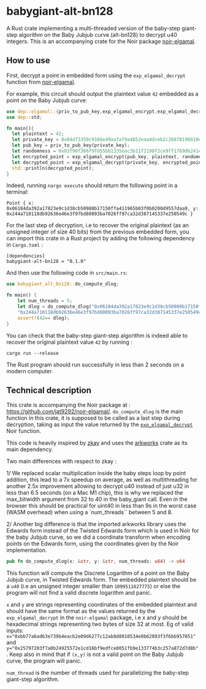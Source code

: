 # babygiant-alt-bn128
A Rust crate implementing a multi-threaded version of the baby-step giant-step algorithm on the Baby Jubjub curve (alt-bn128) to decrypt u40 integers.
This is an accompanying crate for the Noir package [noir-elgamal](https://github.com/jat9292/noir-elgamal).

## How to use
First, decrypt a point in embedded form using the `exp_elgamal_decrypt` function from [noir-elgamal](https://github.com/jat9292/noir-elgamal).

For example, this circuit should output the plaintext value `42` embedded as a point on the Baby Jubjub curve:
```rust
use dep::elgamal::{priv_to_pub_key,exp_elgamal_encrypt,exp_elgamal_decrypt};
use dep::std;

fn main(){
  let plaintext = 42;
  let private_key = 0x04d73359c9166e49aafaf9a4852eaa4dceb2c26878196b10e9048004ff5cc20c;
  let pub_key = priv_to_pub_key(private_key);
  let randomness = 0x03f90f366f9fd55bb1335eac3b11f2190f2ce9ff1769db241edaa7774136099b;
  let encrypted_point = exp_elgamal_encrypt(pub_key, plaintext, randomness);
  let decrypted_point = exp_elgamal_decrypt(private_key, encrypted_point);
  std::println(decrypted_point);
}
```

Indeed, running `nargo execute` should return the following point in a terminal: 
```
Point { x: 0x06184da392a17823e9c1d38cb50980b17150ffa411965b03f0b0200d9557daa9, y: 0x244a710118db92636e46e3f97bd80093ba7026ff97ca32d387145337e250549c }
```

For the last step of decryption, i.e to recover the original plaintext (as an unsigned integer of size 40 bits) from the previous embedded form, you can import this crate in a Rust project by adding the following dependency in `Cargo.toml` : 
```
[dependencies]
babygiant-alt-bn128 = "0.1.0"
```

And then use the following code in `src/main.rs`: 

```rust
use babygiant_alt_bn128::do_compute_dlog;

fn main() {
    let num_threads = 5;
    let dlog = do_compute_dlog("0x06184da392a17823e9c1d38cb50980b17150ffa411965b03f0b0200d9557daa9",
    "0x244a710118db92636e46e3f97bd80093ba7026ff97ca32d387145337e250549c",num_threads);
    assert!(42== dlog);
}
```

You can check that the baby-step giant-step algorithm is indeed able to recover the original plaintext value `42` by running : 
```
cargo run --release
```

The Rust program should run successfully in less than 2 seconds on a modern computer.

## Technical description
This crate is accompanying the Noir package at : https://github.com/jat9292/noir-elgamal/. 
`do_compute_dlog` is the main function in this crate, it is supposed to be called as a last step during decryption, taking as input the value returned by the [`exp_elgamal_decrypt`](https://github.com/jat9292/noir-elgamal/blob/v0.0.1/src/lib.nr#L50) Noir function.

This code is heavily inspired by [zkay](https://github.com/eth-sri/zkay/blob/master/babygiant-lib/src/lib.rs) and uses the [arkworks](https://github.com/arkworks-rs) crate as its main dependency.

Two main differences with respect to zkay : 

1/ We replaced scalar multiplication inside the baby steps loop by point addition, this lead to a 7x speedup on average, as well as multithreading for another 2.5x improvement
allowing to decrypt  u40 instead of just u32 in less than 6.5 seconds (on a Mac M1 chip), this is why we replaced the max_bitwidth argument from 32 to 40 in the baby_giant call.
Even in the browser this should be practical for uint40 in less than 9s in the worst case (WASM overhead) when using a `num_threads`` between 5 and 8.

2/ Another big difference is that the imported arkworks library uses the Edwards form instead of the Twisted Edwards form which is used in Noir for the baby Jubjub curve, 
so we did a coordinate transform when encoding points on the Edwards form, using the coordinates given by the Noir implementation. 

```rust
pub fn do_compute_dlog(x: &str, y: &str, num_threads: u64) -> u64
```

This function will compute the Discrete Logarithm of a point on the Baby Jubjub curve, in Twisted Edwards form.
The embedded plaintext should be a `u40` (i.e an unsigned integer smaller than `1099511627775`) or else the program will not find a valid discrete logarithm and panic.

`x` and `y` are strings representing coordinates of the embedded plaintext and should have the same format as the values returned by the `exp_elgamal_decrypt` in the `noir-elgamal` package, i.e  x and y should be hexadecimal strings representing two bytes of size 32 at most. 
Eg of valid inputs: `x="0xbb77a6ad63e739b4eacb2e09d6277c12ab8d8010534e0b62893f3f6bb957051"` and `y="0x25797203f7a0b24925572e1cd16bf9edfce0051fb9e133774b3c257a872d7d8b"`.
Keep also in mind that if `(x,y)` is not a valid point on the Baby Jubjub curve, the program will panic.

`num_thread` is the number of threads used for parallelizing the baby-step giant-step algorithm.
